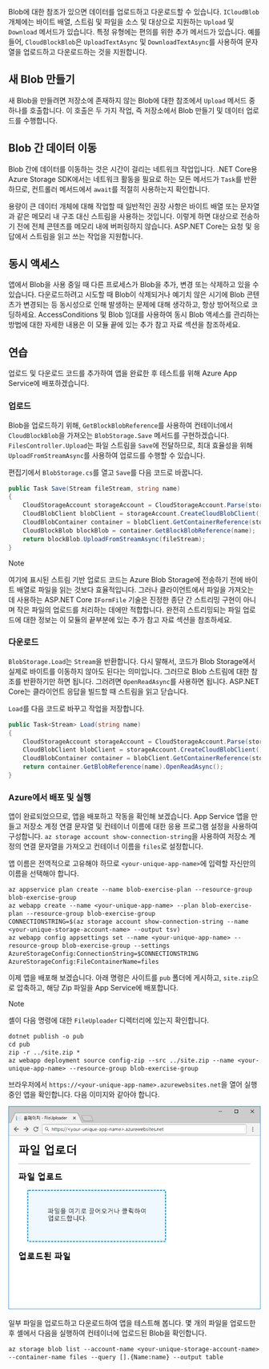 Blob에 대한 참조가 있으면 데이터를 업로드하고 다운로드할 수 있습니다. `ICloudBlob` 개체에는 바이트 배열, 스트림 및 파일을 소스 및 대상으로 지원하는 `Upload` 및 `Download` 메서드가 있습니다. 특정 유형에는 편의를 위한 추가 메서드가 있습니다. 예를 들어, `CloudBlockBlob`은 `UploadTextAsync` 및 `DownloadTextAsync`를 사용하여 문자열을 업로드하고 다운로드하는 것을 지원합니다.

## <a name="creating-new-blobs"></a>새 Blob 만들기

새 Blob을 만들려면 저장소에 존재하지 않는 Blob에 대한 참조에서 `Upload` 메서드 중 하나를 호출합니다. 이 호출은 두 가지 작업, 즉 저장소에서 Blob 만들기 및 데이터 업로드를 수행합니다.

## <a name="moving-data-to-and-from-blobs"></a>Blob 간 데이터 이동

Blob 간에 데이터를 이동하는 것은 시간이 걸리는 네트워크 작업입니다. .NET Core용 Azure Storage SDK에서는 네트워크 활동을 필요로 하는 모든 메서드가 `Task`를 반환하므로, 컨트롤러 메서드에서 `await`를 적절히 사용하는지 확인합니다.

용량이 큰 데이터 개체에 대해 작업할 때 일반적인 권장 사항은 바이트 배열 또는 문자열과 같은 메모리 내 구조 대신 스트림을 사용하는 것입니다. 이렇게 하면 대상으로 전송하기 전에 전체 콘텐츠를 메모리 내에 버퍼링하지 않습니다. ASP.NET Core는 요청 및 응답에서 스트림을 읽고 쓰는 작업을 지원합니다.

## <a name="concurrent-access"></a>동시 액세스

앱에서 Blob을 사용 중일 때 다른 프로세스가 Blob을 추가, 변경 또는 삭제하고 있을 수 있습니다. 다운로드하려고 시도할 때 Blob이 삭제되거나 예기치 않은 시기에 Blob 콘텐츠가 변경되는 등 동시성으로 인해 발생하는 문제에 대해 생각하고, 항상 방어적으로 코딩하세요. AccessConditions 및 Blob 임대를 사용하여 동시 Blob 액세스를 관리하는 방법에 대한 자세한 내용은 이 모듈 끝에 있는 추가 참고 자료 섹션을 참조하세요.

## <a name="exercise"></a>연습

업로드 및 다운로드 코드를 추가하여 앱을 완료한 후 테스트를 위해 Azure App Service에 배포하겠습니다.

### <a name="upload"></a>업로드

Blob을 업로드하기 위해, `GetBlockBlobReference`를 사용하여 컨테이너에서 `CloudBlockBlob`을 가져오는 `BlobStorage.Save` 메서드를 구현하겠습니다. `FilesController.Upload`는 파일 스트림을 `Save`에 전달하므로, 최대 효율성을 위해 `UploadFromStreamAsync`를 사용하여 업로드를 수행할 수 있습니다.

편집기에서 `BlobStorage.cs`를 열고 `Save`를 다음 코드로 바꿉니다.

```csharp
public Task Save(Stream fileStream, string name)
{
    CloudStorageAccount storageAccount = CloudStorageAccount.Parse(storageConfig.ConnectionString);
    CloudBlobClient blobClient = storageAccount.CreateCloudBlobClient();
    CloudBlobContainer container = blobClient.GetContainerReference(storageConfig.FileContainerName);
    CloudBlockBlob blockBlob = container.GetBlockBlobReference(name);
    return blockBlob.UploadFromStreamAsync(fileStream);
}
```

> [!NOTE]
> 여기에 표시된 스트림 기반 업로드 코드는 Azure Blob Storage에 전송하기 전에 바이트 배열로 파일을 읽는 것보다 효율적입니다. 그러나 클라이언트에서 파일을 가져오는 데 사용하는 ASP.NET Core `IFormFile` 기술은 진정한 종단 간 스트리밍 구현이 아니며 작은 파일의 업로드를 처리하는 데에만 적합합니다. 완전히 스트리밍되는 파일 업로드에 대한 정보는 이 모듈의 끝부분에 있는 추가 참고 자료 섹션을 참조하세요.

### <a name="download"></a>다운로드

`BlobStorage.Load`는 `Stream`을 반환합니다. 다시 말해서, 코드가 Blob Storage에서 실제로 바이트를 이동하지 않아도 된다는 의미입니다. 그러므로 Blob 스트림에 대한 참조를 반환하기만 하면 됩니다. 그러려면 `OpenReadAsync`를 사용하면 됩니다. ASP.NET Core는 클라이언트 응답을 빌드할 때 스트림을 읽고 닫습니다.

`Load`를 다음 코드로 바꾸고 작업을 저장합니다.

```csharp
public Task<Stream> Load(string name)
{
    CloudStorageAccount storageAccount = CloudStorageAccount.Parse(storageConfig.ConnectionString);
    CloudBlobClient blobClient = storageAccount.CreateCloudBlobClient();
    CloudBlobContainer container = blobClient.GetContainerReference(storageConfig.FileContainerName);
    return container.GetBlobReference(name).OpenReadAsync();
}
```

### <a name="deploy-and-run-in-azure"></a>Azure에서 배포 및 실행

앱이 완료되었으므로, 앱을 배포하고 작동을 확인해 보겠습니다. App Service 앱을 만들고 저장소 계정 연결 문자열 및 컨테이너 이름에 대한 응용 프로그램 설정을 사용하여 구성합니다. `az storage account show-connection-string`을 사용하여 저장소 계정의 연결 문자열을 가져오고 컨테이너 이름을 `files`로 설정합니다.

앱 이름은 전역적으로 고유해야 하므로 `<your-unique-app-name>`에 입력할 자신만의 이름을 선택해야 합니다.

```azurecli
az appservice plan create --name blob-exercise-plan --resource-group blob-exercise-group
az webapp create --name <your-unique-app-name> --plan blob-exercise-plan --resource-group blob-exercise-group
CONNECTIONSTRING=$(az storage account show-connection-string --name <your-unique-storage-account-name> --output tsv)
az webapp config appsettings set --name <your-unique-app-name> --resource-group blob-exercise-group --settings AzureStorageConfig:ConnectionString=$CONNECTIONSTRING AzureStorageConfig:FileContainerName=files
```

이제 앱을 배포해 보겠습니다. 아래 명령은 사이트를 `pub` 폴더에 게시하고, `site.zip`으로 압축하고, 해당 Zip 파일을 App Service에 배포합니다.

> [!NOTE]
> 셸이 다음 명령에 대한 `FileUploader` 디렉터리에 있는지 확인합니다.

```azurecli
dotnet publish -o pub
cd pub
zip -r ../site.zip *
az webapp deployment source config-zip --src ../site.zip --name <your-unique-app-name> --resource-group blob-exercise-group
```

브라우저에서 `https://<your-unique-app-name>.azurewebsites.net`을 열어 실행 중인 앱을 확인합니다. 다음 이미지와 같아야 합니다.

![FileUploader 웹앱 스크린샷](../media/7-fileuploader-empty.PNG)

일부 파일을 업로드하고 다운로드하여 앱을 테스트해 봅니다. 몇 개의 파일을 업로드한 후 셸에서 다음을 실행하여 컨테이너에 업로드된 Blob을 확인합니다.

```console
az storage blob list --account-name <your-unique-storage-account-name> --container-name files --query [].{Name:name} --output table
```